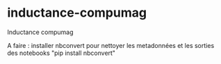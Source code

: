 # inductance-compumag
Inductance compumag

A faire : installer nbconvert pour nettoyer les metadonnées et les sorties des notebooks
"pip install nbconvert"
